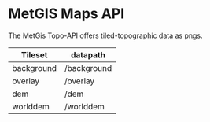 # MetGIS Maps API
The MetGis Topo-API offers tiled-topographic data as pngs.



 	


| Tileset  	|  datapath 	
|---	|---	
| background  	| /background  
|  overlay 	|   	  /overlay  	
|  dem 	|   	  /dem 
|  worlddem 	|   	 /worlddem 
